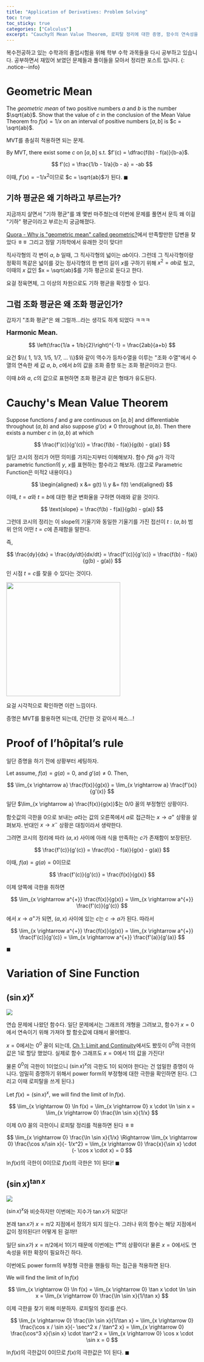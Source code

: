 ```yaml
---
title: "Application of Derivatives: Problem Solving"
toc: true
toc_sticky: true
categories: ["Calculus"]
excerpt: "Cauchy의 Mean Value Theorem, 로피탈 정리에 대한 증명, 함수의 연속성을 위한 확장."
---
```


복수전공하고 있는 수학과의 졸업시험을 위해 학부 수학 과목들을 다시 공부하고 있습니다. 공부하면서 재밌어 보였던 문제들과 풀이들을 모아서 정리한 포스트 입니다.
{: .notice--info}

# Geometric Mean

<div class="notice" markdown="1">

The *geometric mean* of two positive numbers $a$ and $b$ is the number $\sqrt{ab}$. Show that the value of $c$ in the conclusion of the Mean Value Theorem fro $f(x) = 1/x$ on an interval of positive numbers $[a, b]$ is $c = \sqrt{ab}$.

</div>

MVT를 충실히 적용하면 되는 문제.

By MVT, there exist some $c$ on $[a, b]$ s.t. $f'(c) = \dfrac{f(b) - f(a)}{b-a}$.

$$
f'(c) = \frac{1/b - 1/a}{b - a} = -ab
$$

이때, $f'(x) = - 1 / x^2$이므로 $c = \sqrt{ab}$가 된다. $\blacksquare$

## 기하 평균은 왜 기하라고 부르는가?

지금까지 살면서 "기하 평균"를 꽤 몇번 마주쳤는데 이번에 문제를 풀면서 문득 왜 이걸 "기하" 평균이라고 부르는지 궁금해졌다.

[Quora - Why is "geometric mean" called geometric?](https://www.quora.com/Why-is-geometric-mean-called-geometric/answer/Manuel-Loureiro-1?ch=10&oid=11749497&share=c6f13763&srid=UrDgl&target_type=answer)에서 만족할만한 답변을 찾았다 ㅎㅎ 그리고 정말 기하학에서 유래한 것이 맞다!!

직사각형의 각 변이 $a$, $b$ 일때, 그 직사각형의 넓이는 $ab$이다. 그런데 그 직사각형이랑 정확히 똑같은 넓이를 갖는 정사각형의 한 변의 길이 $x$를 구하기 위해 $x^2 = ab$로 뒀고, 이때의 $x$ 값인 $x = \sqrt{ab}$를 기하 평균으로 둔다고 한다.

요걸 정육면체, 그 이상의 차원으로도 기하 평균을 확장할 수 있다.

## 그럼 조화 평균은 왜 조화 평균인가?

갑자기 "조화 평균"은 왜 그럴까...라는 생각도 하게 되었다 ㅋㅋㅋ

<div class="notice" markdown="1">

<big><b>Harmonic Mean.</b></big>

$$
\left(\frac{1/a + 1/b}{2}\right)^{-1} = \frac{2ab}{a+b}
$$

</div>

요건 $\\{ 1, 1/3, 1/5, 1/7, ... \\}$와 같이 역수가 등차수열을 이루는 "조화 수열"에서 수열의 연속한 세 값 $a$, $b$, $c$에서 $b$의 값을 조화 중항 또는 조화 평균이라고 한다.

이때 $b$와 $a$, $c$의 값으로 표현하면 조화 평균과 같은 형태가 유도된다.

# Cauchy's Mean Value Theorem

<div class="notice" markdown="1">

Suppose functions $f$ and $g$ are continuous on $[a, b]$ and differentiable throughout $(a, b)$ and also suppose $g'(x) \ne 0$ throughout $(a, b)$. Then there exists a number $c$ in $(a, b)$ at which

$$
\frac{f'(c)}{g'(c)} = \frac{f(b) - f(a)}{g(b) - g(a)}
$$

</div>

일단 코시의 정리가 어떤 의미를 가지는지부터 이해해보자. 함수 $f$와 $g$가 각각 parametric function의 $y$, $x$를 표현하는 함수라고 해보자. (참고로 Parametric Function은 미적2 내용이다.)

$$
\begin{aligned}
x &= g(t) \\
y &= f(t)
\end{aligned}
$$

이때, $t=a$와 $t=b$에 대한 평균 변화율을 구하면 아래와 같을 것이다.

$$
\text{slope} = \frac{f(b) - f(a)}{g(b) - g(a)}
$$

그런데 코시의 정리는 이 slope의 기울기와 동일한 기울기를 가진 접선이 $t: (a, b)$ 범위 안의 어떤 $t=c$에 존재함을 말한다.

즉,

$$
\frac{dy}{dx} = \frac{dy/dt}{dx/dt} = \frac{f'(c)}{g'(c)} = \frac{f(b) - f(a)}{g(b) - g(a)}
$$

인 시점 $t=c$를 찾을 수 있다는 것이다.

<div class="img-wrapper">
<img src="/images/mathematics/calculus-1/cauchy-mean-value-theorem.png" width="300px">
</div>

요걸 시각적으로 확인하면 이런 느낌이다.

증명은 MVT를 활용하면 되는데, 간단한 것 같아서 패스...!

# Proof of l’hôpital’s rule

일단 증명을 하기 전에 상황부터 세팅하자.

<div class="notice" markdown="1">

Let assume, $f(a) = g(a) = 0$, and $g'(a) \ne 0$. Then,

$$
\lim_{x \rightarrow a} \frac{f(x)}{g(x)} = \lim_{x \rightarrow a} \frac{f'(x)}{g'(x)}
$$

</div>

일단 $\lim_{x \rightarrow a} \frac{f(x)}{g(x)}$는 $0/0$ 꼴의 부정형인 상황이다.

함숫값의 극한을 0으로 보내는 $a$라는 값의 오른쪽에서 $a$로 접근하는 $x \rightarrow a^{+}$ 상황을 살펴보자. 반대인 $x \rightarrow x^{-}$ 상황은 대칭이라서 생략한다.

그려면 코시의 정리에 따라 $(a, x)$ 사이에 아래 식을 만족하는 $c$가 존재함이 보장된단.

$$
\frac{f'(c)}{g'(c)} = \frac{f(x) - f(a)}{g(x) - g(a)}
$$

이때, $f(a) = g(a) = 0$이므로

$$
\frac{f'(c)}{g'(c)} = \frac{f(x)}{g(x)}
$$

이제 양쪽에 극한을 취하면


$$
\lim_{x \rightarrow a^{+}} \frac{f(x)}{g(x)} = \lim_{x \rightarrow a^{+}} \frac{f'(c)}{g'(c)}
$$

에서 $x \rightarrow a^{+}$가 되면, $(a, x)$ 사이에 있는 $c$는 $c \rightarrow a$가 된다. 따라서

$$
\lim_{x \rightarrow a^{+}} \frac{f(x)}{g(x)} = \lim_{x \rightarrow a^{+}} \frac{f'(c)}{g'(c)} = \lim_{x \rightarrow a^{+}} \frac{f'(a)}{g'(a)}
$$

$\blacksquare$

# Variation of Sine Function

## $(\sin x)^x$

![](/images/mathematics/calculus-1/sinx_x.png)

연습 문제에 나왔던 함수다. 일단 문제에서는 그래프의 개형을 그려보고, 함수가 $x=0$에서 연속이기 위해 가져야 할 함숫값에 대해서 물어봤다.

$x=0$에서는 $0^0$ 꼴이 되는데, [Ch 1: Limit and Continuity](https://bluehorn07.github.io/2024/05/01/limit-and-continuity-problem-solving/)에서도 봤듯이 $0^0$의 극한의 값은 $1$로 할당 했었다. 실제로 함수 그래프도 $x = 0$에서 $1$의 값을 가진다!

물론 $0^0$의 극한이 $1$이었으니 $(\sin x)^x$의 극한도 $1$이 되어야 한다는 건 엄밀한 증명이 아니다. 엄밀히 증명하기 위해서 power form의 부정형에 대한 극한을 확인하면 된다. (그리고 이때 로피탈을 쓰게 된다.)

Let $f(x) = (\sin x)^x$, we will find the limit of $\ln f(x)$.

$$
\lim_{x \rightarrow 0} \ln f(x) = \lim_{x \rightarrow 0} x \cdot \ln \sin x = \lim_{x \rightarrow 0} \frac{\ln \sin x}{1/x}
$$

이제 $0/0$ 꼴의 극한이니 로피탈 정리를 적용하면 된다 ㅎㅎ

$$
\lim_{x \rightarrow 0} \frac{\ln \sin x}{1/x} \Rightarrow \lim_{x \rightarrow 0} \frac{\cos x/\sin x}{- 1/x^2} =
\lim_{x \rightarrow 0} \frac{x}{\sin x} \cdot (- \cos x \cdot x) = 0
$$

$\ln f(x)$의 극한이 $0$이므로 $f(x)$의 극한은 $1$이 된다! $\blacksquare$

## $(\sin x)^{\tan x}$

![](/images/mathematics/calculus-1/sinx_tanx.png)

$(\sin x)^x$와 비슷하지만 이번에는 지수가 $\tan x$가 되었다!

본래 $\tan x$가 $x = \pi/2$ 지점에서 정의가 되지 않는다. 그러나 위의 함수는 해당 지점에서 값이 정의된다!! 어떻게 된 걸까!!

일단 $\sin x$가 $x = \pi/2$에서 $1$이기 때문에 이번에는 $1^{\infty}$의 상황이다! 물론 $x = 0$에서도 연속성을 위한 확장이 필요하긴 하다.

이번에도 power form의 부정형 극한을 핸들링 하는 접근을 적용하면 된다.

We will find the limit of $\ln f(x)$

$$
\lim_{x \rightarrow 0} \ln f(x)
= \lim_{x \rightarrow 0} \tan x \cdot \ln \sin x
= \lim_{x \rightarrow 0} \frac{\ln \sin x}{1/\tan x}
$$

이제 극한을 찾기 위해 미분하자. 로피탈의 정리를 쓴다.

$$
\lim_{x \rightarrow 0} \frac{\ln \sin x}{1/\tan x}
= \lim_{x \rightarrow 0} \frac{\cos x / \sin x}{- \sec^2 x / \tan^2 x}
= \lim_{x \rightarrow 0} \frac{\cos^3 x}{\sin x} \cdot \tan^2 x
= \lim_{x \rightarrow 0} \cos x \cdot \sin x = 0
$$

$\ln f(x)$의 극한값이 $0$이므로 $f(x)$의 극한값은 $1$이 된다. $\blacksquare$

